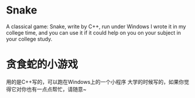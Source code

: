 # Snake
A classical game: Snake, write by C++, run under Windows
I wrote it in my college time, and you can use it if it could help on you on your subject in your college study.


# 贪食蛇的小游戏
用的是C++写的，可以跑在Windows上的一个小程序
大学的时候写的，如果你觉得它对你也有一点点帮忙，请随意~

